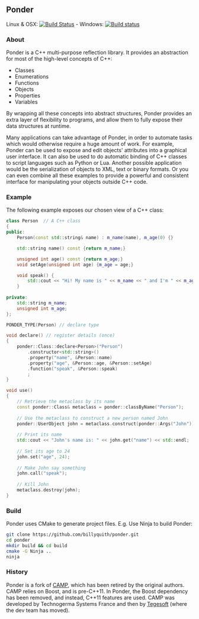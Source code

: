
Ponder
------

Linux & OSX: [![Build Status](https://travis-ci.org/billyquith/ponder.svg?branch=master)](https://travis-ci.org/billyquith/ponder) - 
Windows: [![Build status](https://ci.appveyor.com/api/projects/status/spskn9y93e8osve2?svg=true)](https://ci.appveyor.com/project/billyquith/ponder)

### About

Ponder is a C++ multi-purpose reflection library. It provides an abstraction for most
of the high-level concepts of C++:

- Classes
- Enumerations
- Functions
- Objects
- Properties
- Variables

By wrapping all these concepts into abstract structures, Ponder provides an extra layer of
flexibility to programs, and allow them to fully expose their data structures at runtime.

Many applications can take advantage of Ponder, in order to automate tasks which would
otherwise require a huge amount of work. For example, Ponder can be used to expose and edit
objects' attributes into a graphical user interface. It can also be used to do
automatic binding of C++ classes to script languages such as Python or Lua.
Another possible application would be the serialization of objects to XML, text or
binary formats. Or you can even combine all these examples to provide a powerful
and consistent interface for manipulating your objects outside C++ code.

### Example

The following example exposes our chosen view of a C++ class:

```cpp
class Person  // A C++ class
{
public:
    Person(const std::string& name) : m_name(name), m_age(0) {}

    std::string name() const {return m_name;}

    unsigned int age() const {return m_age;}
    void setAge(unsigned int age) {m_age = age;}

    void speak() {
        std::cout << "Hi! My name is " << m_name << " and I'm " << m_age << " years old." << std::endl;
    }
    
private:
    std::string m_name;
    unsigned int m_age;
};

PONDER_TYPE(Person) // declare type

void declare() // register details (once)
{
    ponder::Class::declare<Person>("Person")
        .constructor<std::string>()
        .property("name", &Person::name)
        .property("age", &Person::age, &Person::setAge)
        .function("speak", &Person::speak)
        ;
}

void use()
{
    // Retrieve the metaclass by its name
    const ponder::Class& metaclass = ponder::classByName("Person");
    
    // Use the metaclass to construct a new person named John
    ponder::UserObject john = metaclass.construct(ponder::Args("John"));
    
    // Print its name
    std::cout << "John's name is: " << john.get("name") << std::endl;
    
    // Set its age to 24
    john.set("age", 24);
    
    // Make John say something
    john.call("speak");
    
    // Kill John
    metaclass.destroy(john);
}
```

### Build

Ponder uses CMake to generate project files. E.g. Use Ninja to build Ponder:

```bash
git clone https://github.com/billyquith/ponder.git
cd ponder
mkdir build && cd build
cmake -G Ninja ..
ninja
```

### History

Ponder is a fork of [CAMP][2], which has been retired by the original authors. CAMP relies
on Boost, and is pre-C++11. In Ponder, the Boost dependency has been removed, and instead, 
C++11 features are used. CAMP was developed by Technogerma Systems France and then by 
[Tegesoft][1] (where the dev team has moved).


[1]: http://www.tegesoft.com
[2]: https://github.com/tegesoft/camp
